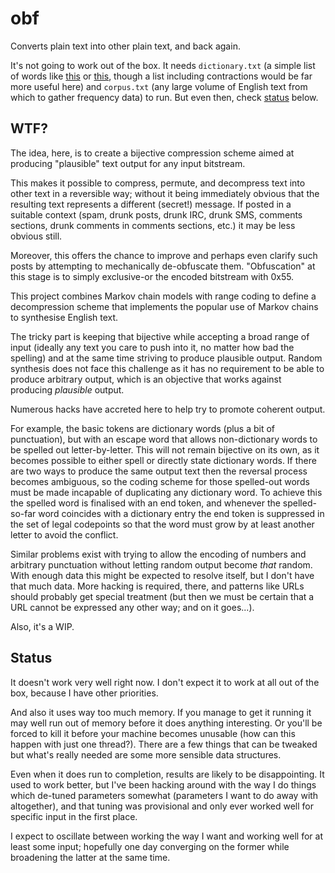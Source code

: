 # obf

Converts plain text into other plain text, and back again.

It's not going to work out of the box.  It needs `dictionary.txt` (a simple
list of words like [this](http://www.mit.edu/~ecprice/wordlist.10000) or
[this](https://raw.githubusercontent.com/first20hours/google-10000-english/master/google-10000-english-usa.txt),
though a list including contractions would be far more useful here) and
`corpus.txt` (any large volume of English text from which to gather frequency
data) to run.  But even then, check [status](#status) below.

## WTF?

The idea, here, is to create a bijective compression scheme aimed at producing
"plausible" text output for any input bitstream.

This makes it possible to compress, permute, and decompress text into other
text in a reversible way; without it being immediately obvious that the
resulting text represents a different (secret!) message.  If posted in a
suitable context (spam, drunk posts, drunk IRC, drunk SMS, comments sections,
drunk comments in comments sections, etc.) it may be less obvious still.

Moreover, this offers the chance to improve and perhaps even clarify such posts
by attempting to mechanically de-obfuscate them.  "Obfuscation" at this stage
is to simply exclusive-or the encoded bitstream with 0x55.

This project combines Markov chain models with range coding to define a
decompression scheme that implements the popular use of Markov chains to
synthesise English text.

The tricky part is keeping that bijective while accepting a broad range of
input (ideally any text you care to push into it, no matter how bad the
spelling) and at the same time striving to produce plausible output.  Random
synthesis does not face this challenge as it has no requirement to be able to
produce arbitrary output, which is an objective that works against producing
_plausible_ output.

Numerous hacks have accreted here to help try to promote coherent output.

For example, the basic tokens are dictionary words (plus a bit of punctuation),
but with an escape word that allows non-dictionary words to be spelled out
letter-by-letter.  This will not remain bijective on its own, as it becomes
possible to either spell or directly state dictionary words.  If there are two
ways to produce the same output text then the reversal process becomes
ambiguous, so the coding scheme for those spelled-out words must be made
incapable of duplicating any dictionary word.  To achieve this the spelled word
is finalised with an end token, and whenever the spelled-so-far word coincides
with a dictionary entry the end token is suppressed in the set of legal
codepoints so that the word must grow by at least another letter to avoid the
conflict.

Similar problems exist with trying to allow the encoding of numbers and
arbitrary punctuation without letting random output become _that_ random.  With
enough data this might be expected to resolve itself, but I don't have that
much data.  More hacking is required, there, and patterns like URLs should
probably get special treatment (but then we must be certain that a URL cannot
be expressed any other way; and on it goes...).

Also, it's a WIP.

## Status

It doesn't work very well right now.  I don't expect it to work at all out of
the box, because I have other priorities.

And also it uses way too much memory.  If you manage to get it running it may
well run out of memory before it does anything interesting.  Or you'll be
forced to kill it before your machine becomes unusable (how can this happen
with just one thread?).  There are a few things that can be tweaked but what's
really needed are some more sensible data structures.

Even when it does run to completion, results are likely to be disappointing.
It used to work better, but I've been hacking around with the way I do things
which de-tuned parameters somewhat (parameters I want to do away with
altogether), and that tuning was provisional and only ever worked well for
specific input in the first place.

I expect to oscillate between working the way I want and working well for at
least some input; hopefully one day converging on the former while broadening
the latter at the same time.
